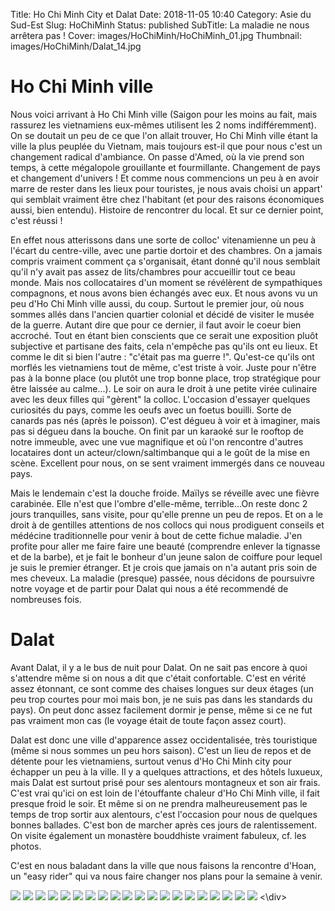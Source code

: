 Title: Ho Chi Minh City et Dalat
Date: 2018-11-05 10:40
Category: Asie du Sud-Est
Slug: HoChiMinh
Status: published
SubTitle: La maladie ne nous arrêtera pas !
Cover: images/HoChiMinh/HoChiMinh_01.jpg
Thumbnail: images/HoChiMinh/Dalat_14.jpg

# Ho Chi Minh ville
Nous voici arrivant à Ho Chi Minh ville (Saigon pour les moins au fait, mais rassurez les vietnamiens eux-mêmes utilisent les 2 noms indifféremment). On se doutait un peu de ce que l'on allait trouver, Ho Chi Minh ville étant la ville la plus peuplée du Vietnam, mais toujours est-il que pour nous c'est un changement radical d'ambiance. On passe d'Amed, où la vie prend son temps, à cette mégalopole grouillante et fourmillante. Changement de pays et changement d'univers ! Et comme nous commencions un peu à en avoir marre de rester dans les lieux pour touristes, je nous avais choisi un appart' qui semblait vraiment être chez l'habitant (et pour des raisons économiques aussi, bien entendu). Histoire de rencontrer du local. Et sur ce dernier point, c'est réussi !

En effet nous atterissons dans une sorte de colloc' vitenamienne un peu à l'écart du centre-ville, avec une partie dortoir et des chambres. On a jamais compris vraiment comment ça s'organisait, étant donné qu'il nous semblait qu'il n'y avait pas assez de lits/chambres pour accueillir tout ce beau monde. Mais nos collocataires d'un moment se révélèrent de sympathiques compagnons, et nous avons bien échangés avec eux.
Et nous avons vu un peu d'Ho Chi Minh ville aussi, du coup. Surtout le premier jour, où nous sommes allés dans l'ancien quartier colonial et décidé de  visiter le musée de la guerre. Autant dire que pour ce dernier, il faut avoir le coeur bien accroché. Tout en étant bien conscients que ce serait une exposition pluôt subjective et partisane des faits, cela n'empêche pas qu'ils ont eu lieux. Et comme le dit si bien l'autre : "c'était pas ma guerre !". Qu'est-ce qu'ils ont morflés les vietnamiens tout de même, c'est triste à voir. Juste pour n'être pas à la bonne place (ou plutôt une trop bonne place, trop stratégique pour être laissée au calme...). Le soir on aura le droit à une petite virée culinaire avec les deux filles qui "gèrent" la colloc. L'occasion d'essayer quelques curiosités du pays, comme les oeufs avec un foetus bouilli. Sorte de canards pas nés (après le poisson). C'est dégueu à voir et à imaginer, mais pas si dégueu dans la bouche. On finit par un karaoké sur le rooftop de notre immeuble, avec une vue magnifique et où l'on rencontre d'autres locataires dont un acteur/clown/saltimbanque qui a le goût de la mise en scène. Excellent pour nous, on se sent vraiment immergés dans ce nouveau pays.

Mais le lendemain c'est la douche froide. Maïlys se réveille avec une fièvre carabinée. Elle n'est que l'ombre d'elle-même, terrible...On reste donc 2 jours tranquilles, sans visite, pour qu'elle prenne un peu de repos. Et on a le droit à de gentilles attentions de nos collocs qui nous prodiguent conseils et médécine traditionnelle pour venir à bout de cette fichue maladie. J'en profite pour aller me faire faire une beauté (comprendre enlever la tignasse et de la barbe), et je fait le bonheur d'un jeune salon de coiffure pour lequel je suis le premier étranger. Et je crois que jamais on n'a autant pris soin de mes cheveux.
La maladie (presque) passée, nous décidons de poursuivre notre voyage et de partir pour Dalat qui nous a été recommendé de nombreuses fois.

# Dalat
Avant Dalat, il y a le bus de nuit pour Dalat. On ne sait pas encore à quoi s'attendre même si on nous a dit que c'était confortable. C'est en vérité assez étonnant, ce sont comme des chaises longues sur deux étages (un peu trop courtes pour moi mais bon, je ne suis pas dans les standards du pays). On peut donc assez facilement dormir je pense, même si ce ne fut pas vraiment mon cas (le voyage était de toute façon assez court).

Dalat est donc une ville d'apparence assez occidentalisée, très touristique (même si nous sommes un peu hors saison). C'est un lieu de repos et de détente pour les vietnamiens, surtout venus d'Ho Chi Minh city pour échapper un peu à la ville. Il y a quelques attractions, et des hôtels luxueux, mais Dalat est surtout prisé pour ses alentours montagneux et son air frais. C'est vrai qu'ici on est loin de l'étouffante chaleur d'Ho Chi Minh ville, il fait presque froid le soir. Et même si on ne prendra malheureusement pas le temps de trop sortir aux alentours, c'est l'occasion pour nous de quelques bonnes ballades. C'est bon de marcher après ces jours de ralentissement. On visite également un monastère bouddhiste vraiment fabuleux, cf. les photos.

C'est en nous baladant dans la ville que nous faisons la rencontre d'Hoan, un "easy rider" qui va nous faire changer nos plans pour la semaine à venir.

<div class="galleria" style="margin:auto">
    <img src="images/HoChiMinh/HoChiMinh_01.jpg">
    <img src="images/HoChiMinh/HoChiMinh_02.jpg">
    <img src="images/HoChiMinh/HoChiMinh_03.jpg">
    <img src="images/HoChiMinh/HoChiMinh_04.jpg">
    <img src="images/HoChiMinh/HoChiMinh_05.jpg">
    <img src="images/HoChiMinh/HoChiMinh_06.jpg">
    <img src="images/HoChiMinh/Dalat_01.jpg">
    <img src="images/HoChiMinh/Dalat_02.jpg">
    <img src="images/HoChiMinh/Dalat_03.jpg">
    <img src="images/HoChiMinh/Dalat_04.jpg">
    <img src="images/HoChiMinh/Dalat_05.jpg">
    <img src="images/HoChiMinh/Dalat_06.jpg">
    <img src="images/HoChiMinh/Dalat_07.jpg">
    <img src="images/HoChiMinh/Dalat_08.jpg">
    <img src="images/HoChiMinh/Dalat_09.jpg">
    <img src="images/HoChiMinh/Dalat_10.jpg">
    <img src="images/HoChiMinh/Dalat_11.jpg">
    <img src="images/HoChiMinh/Dalat_12.jpg">
    <img src="images/HoChiMinh/Dalat_13.jpg">
    <img src="images/HoChiMinh/Dalat_14.jpg">
<\div>
<script>
	(function() { 
            Galleria.loadTheme('https://cdnjs.cloudflare.com/ajax/libs/galleria/1.5.7/themes/classic/galleria.classic.min.js');
            Galleria.run('.galleria');
        }());
</script>